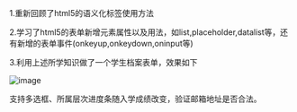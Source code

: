 1.重新回顾了html5的语义化标签使用方法

2.学习了html5的表单新增元素属性以及用法，如list,placeholder,datalist等，还有新增的表单事件(onkeyup,onkeydown,oninput等)

3.利用上述所学知识做了一个学生档案表单，效果如下

![image](https://github.com/user-attachments/assets/d3bc7d60-b4f7-41f2-9862-a5d504c3c010)

支持多选框、所属层次进度条随入学成绩改变，验证邮箱地址是否合法。
